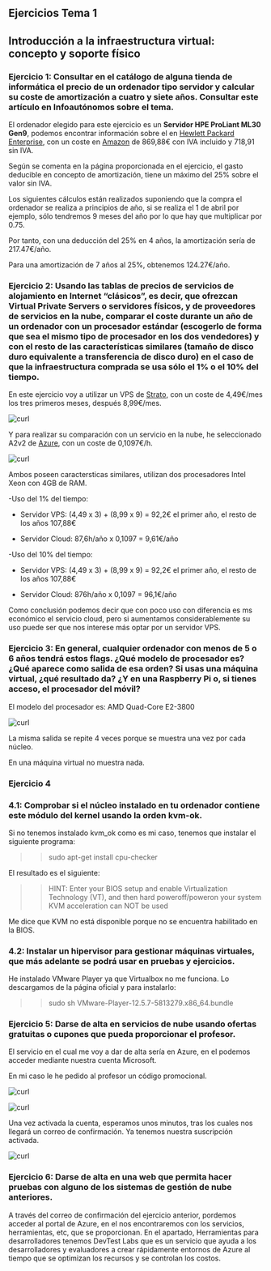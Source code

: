 ## Ejercicios Tema 1

## Introducción a la infraestructura virtual: concepto y soporte físico

### Ejercicio 1: Consultar en el catálogo de alguna tienda de informática el precio de un ordenador tipo servidor y calcular su coste de amortización a cuatro y siete años. Consultar este artículo en Infoautónomos sobre el tema.

El ordenador elegido para este ejercicio es un **Servidor HPE ProLiant ML30 Gen9**, podemos encontrar información sobre el en
[Hewlett Packard Enterprise](https://www.hpe.com/es/es/product-catalog/servers/proliant-servers/pip.hpe-proliant-ml30-gen9-server.1008556812.html), 
con un coste en [Amazon](https://www.amazon.es/Hewlett-Packard-Enterprise-ProLiant-E3-1220V5/dp/B01C6Z1T1A/ref=pd_lpo_sbs_147_t_0?_encoding=UTF8&psc=1&refRID=9D5J8FVDPG4M836XS2RN) 
de 869,88€ con IVA incluido y 718,91 sin IVA.

Según se comenta en la página proporcionada en el ejercicio, el gasto deducible en concepto de amortización, tiene un máximo del 25% sobre el valor sin IVA.

Los siguientes cálculos están realizados suponiendo que la compra el ordenador se realiza a principios de año, si se realiza
el 1 de abril por ejemplo, sólo tendremos 9 meses del año por lo que hay que multiplicar por 0.75.

Por tanto, con una deducción del 25% en 4 años, la amortización sería de 217.47€/año.

Para una amortización de 7 años al 25%, obtenemos 124.27€/año.

### Ejercicio 2: Usando las tablas de precios de servicios de alojamiento en Internet “clásicos”, es decir, que ofrezcan Virtual Private Servers o servidores físicos, y de proveedores de servicios en la nube, comparar el coste durante un año de un ordenador con un procesador estándar (escogerlo de forma que sea el mismo tipo de procesador en los dos vendedores) y con el resto de las características similares (tamaño de disco duro equivalente a transferencia de disco duro) en el caso de que la infraestructura comprada se usa sólo el 1% o el 10% del tiempo.

En este ejercicio voy a utilizar un VPS de [Strato](https://www.strato.es/vps-linux/), con un coste de 4,49€/mes los tres primeros meses, después 8,99€/mes.

![curl](https://github.com/franfermi/Ejercicios_IV/blob/master/Tema1/Capturas/precios_VPS.png)

Y para realizar su comparación con un servicio en la nube, he seleccionado A2v2 de [Azure](https://azure.microsoft.com/es-es/pricing/details/cloud-services/), con un coste de 0,1097€/h.

![curl](https://github.com/franfermi/Ejercicios_IV/blob/master/Tema1/Capturas/precios_cloud_azure.png)

Ambos poseen caractersticas similares, utilizan dos procesadores Intel Xeon con 4GB de RAM.

-Uso del 1% del tiempo:

* Servidor VPS: (4,49 x 3) + (8,99 x 9) = 92,2€ el primer año, el resto de los años 107,88€

* Servidor Cloud: 87,6h/año x 0,1097 = 9,61€/año

-Uso del 10% del tiempo:

* Servidor VPS: (4,49 x 3) + (8,99 x 9) = 92,2€ el primer año, el resto de los años 107,88€

* Servidor Cloud: 876h/año x 0,1097 = 96,1€/año

Como conclusión podemos decir que con poco uso con diferencia es ms económico el servicio cloud, pero si aumentamos considerablemente su uso puede ser que nos interese más optar por un servidor VPS.

### Ejercicio 3: En general, cualquier ordenador con menos de 5 o 6 años tendrá estos flags. ¿Qué modelo de procesador es? ¿Qué aparece como salida de esa orden? Si usas una máquina virtual, ¿qué resultado da? ¿Y en una Raspberry Pi o, si tienes acceso, el procesador del móvil?

El modelo del procesador es: AMD Quad-Core E2-3800

![curl](https://github.com/franfermi/Ejercicios_IV/blob/master/Tema1/Capturas/flags.png)

La misma salida se repite 4 veces porque se muestra una vez por cada núcleo.

En una máquina virtual no muestra nada.

### Ejercicio 4

### 4.1: Comprobar si el núcleo instalado en tu ordenador contiene este módulo del kernel usando la orden kvm-ok.

Si no tenemos instalado kvm_ok como es mi caso, tenemos que instalar el siguiente programa:

>> sudo apt-get install cpu-checker

El resultado es el siguiente:

>> HINT: Enter your BIOS setup and enable Virtualization Technology (VT), and then hard poweroff/poweron your system
>> KVM acceleration can NOT be used

Me dice que KVM no está disponible porque no se encuentra habilitado en la BIOS.

### 4.2: Instalar un hipervisor para gestionar máquinas virtuales, que más adelante se podrá usar en pruebas y ejercicios.

He instalado VMware Player ya que Virtualbox no me funciona. Lo descargamos de la página oficial y para instalarlo:

>> sudo sh VMware-Player-12.5.7-5813279.x86_64.bundle

### Ejercicio 5: Darse de alta en servicios de nube usando ofertas gratuitas o cupones que pueda proporcionar el profesor.

El servicio en el cual me voy a dar de alta sería en Azure, en el podemos acceder mediante nuestra cuenta Microsoft.

En mi caso le he pedido al profesor un código promocional.

![curl](https://github.com/franfermi/Ejercicios_IV/blob/master/Tema1/Capturas/cuenta_azure.png)

![curl](https://github.com/franfermi/Ejercicios_IV/blob/master/Tema1/Capturas/cuenta_azure_confirmada.png)

Una vez activada la cuenta, esperamos unos minutos, tras los cuales nos llegará un correo de confirmación. Ya tenemos nuestra
suscripción activada.

![curl](https://github.com/franfermi/Ejercicios_IV/blob/master/Tema1/Capturas/cuenta_suscripci%C3%B3n_azure.png)

### Ejercicio 6: Darse de alta en una web que permita hacer pruebas con alguno de los sistemas de gestión de nube anteriores.

A través del correo de confirmación del ejercicio anterior, pordemos acceder al portal de Azure, en el nos encontraremos con los servicios, herramientas, etc, que se proporcionan. En el apartado, Herramientas para desarrolladores tenemos DevTest Labs que es un servicio que ayuda a los desarrolladores y evaluadores a crear rápidamente entornos de Azure al tiempo que se optimizan los recursos y se controlan los costos. 


